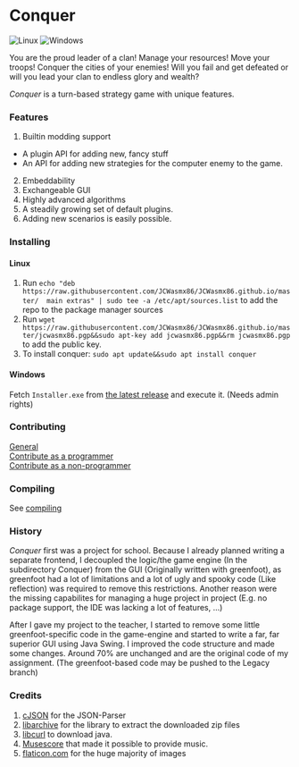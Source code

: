 # Conquer
![Linux](https://github.com/JCWasmx86/Conquer/workflows/Linux/badge.svg)
![Windows](https://github.com/JCWasmx86/Conquer/workflows/Windows/badge.svg)

You are the proud leader of a clan! Manage your resources! Move your troops! Conquer the cities of your enemies!
Will you fail and get defeated or will you lead your clan to endless glory and wealth?


*Conquer* is a turn-based strategy game with unique features.

### Features

1. Builtin modding support
  - A plugin API for adding new, fancy stuff
  - An API for adding new strategies for the computer enemy to the game.
2. Embeddability
3. Exchangeable GUI
4. Highly advanced algorithms
5. A steadily growing set of default plugins.
6. Adding new scenarios is easily possible.

### Installing

#### Linux
1. Run `echo "deb https://raw.githubusercontent.com/JCWasmx86/JCWasmx86.github.io/master/  main extras" | sudo tee -a /etc/apt/sources.list` to add the repo to the package manager sources
2. Run `wget https://raw.githubusercontent.com/JCWasmx86/JCWasmx86.github.io/master/jcwasmx86.pgp&&sudo apt-key add jcwasmx86.pgp&&rm jcwasmx86.pgp` to add the public key.
3. To install conquer: `sudo apt update&&sudo apt install conquer`

#### Windows
Fetch `Installer.exe` from [the latest release](https://github.com/JCWasmx86/Conquer/releases/latest) and execute it. (Needs admin rights)


### Contributing

[General](contributing/general.md) \
[Contribute as a programmer](contributing/code.md) \
[Contribute as a non-programmer](contributing/non-code.md)

### Compiling

See [compiling](docs/compiling.md)

### History

*Conquer* first was a project for school. Because I already planned writing a separate frontend, I decoupled the logic/the game engine (In the subdirectory Conquer) from the GUI (Originally written with greenfoot), as
greenfoot had a lot of limitations and a lot of ugly and spooky code (Like reflection) was required to remove this restrictions.
Another reason were the missing capabilites for managing a huge project in project (E.g. no package support, the IDE was lacking a lot of features, ...)

After I gave my project to the teacher, I started to remove some little greenfoot-specific code in the game-engine and started to write a far, far superior GUI using Java Swing. I improved
the code structure and made some changes. Around 70% are unchanged and are the original code of my assignment. (The greenfoot-based code may be pushed to the Legacy branch)


### Credits

1. [cJSON](https://github.com/DaveGamble/cJSON) for the JSON-Parser
2. [libarchive](https://libarchive.org/) for the library to extract the downloaded zip files
3. [libcurl](https://curl.se/libcurl/) to download java.
4. [Musescore](https://musescore.org/en) that made it possible to provide music.
5. [flaticon.com](https://www.flaticon.com/) for the huge majority of images
